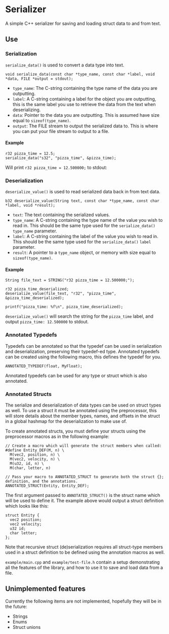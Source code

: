 # Serializer

A simple C++ serializer for saving and loading struct data to and from text.


## Use

### Serialization

`serialize_data()` is used to convert a data type into text.

    void serialize_data(const char *type_name, const char *label, void *data, FILE *output = stdout);

- `type_name`:  The C-string containing the type name of the data you are outputting.
- `label`:      A C-string containing a label for the object you are outputting, this is the same label you use to
                  retrieve the data from the text when deserializing.
- `data`:       Pointer to the data you are outputting.  This is assumed have size equal to `sizeof(type_name)`.
- `output`:     The FILE stream to output the serialized data to.  This is where you can put your file stream to output
                  to a file.

#### Example

    r32 pizza_time = 12.5;
    serialize_data("s32", "pizza_time", &pizza_time);

Will print `r32 pizza_time = 12.500000;` to stdout:


### Deserialization

`deserialize_value()` is used to read serialized data back in from text data.

    b32 deserialize_value(String text, const char *type_name, const char *label, void *result);

- `text`:       The text containing the serialized values.
- `type_name`:  A C-string containing the type name of the value you wish to read in.  This should be the same type used
                  for the `serialize_data()` `type_name` parameter.
- `label`:      A C-string containing the label of the value you wish to read in.  This should be the same type used for
                  the `serialize_data()` `label` parameter.
- `result`:     A pointer to a `type_name` object, or memory with size equal to `sizeof(type_name)`.

#### Example

    String file_text = STRING("r32 pizza_time = 12.500000;");

    r32 pizza_time_deserialized;
    deserialize_value(file_text, "r32", "pizza_time", &pizza_time_deserialized);

    printf("pizza_time: %f\n", pizza_time_deserialized);

`deserialize_value()` will search the string for the `pizza_time` label, and output `pizza_time: 12.500000` to stdout.


### Annotated Typedefs

Typedefs can be annotated so that the typedef can be used in serialization and deserialization, preserving their
typedef-ed type.  Annotated typedefs can be created using the following macro, this defines the typedef for you.

    ANNOTATED_TYPEDEF(float, MyFloat);

Annotated typedefs can be used for any type or struct which is also annotated.


### Annotated Structs

The serialize and deserialization of data types can be used on struct types as well.  To use a struct it must be
annotated using the preprocessor, this will store details about the member types, names, and offsets in the struct in a
global hashmap for the deserialization to make use of.

To create annotated structs, you must define your structs using the preprocessor macros as in the following example:

    // Create a macro which will generate the struct members when called:
    #define Entity_DEF(M, n) \
      M(vec2, position, n) \
      M(vec2, velocity, n) \
      M(u32, id, n) \
      M(char, letter, n)

    // Pass your macro to ANNOTATED_STRUCT to generate both the struct {}; definition, and the annotations.
    ANNOTATED_STRUCT(Entity, Entity_DEF);

The first argument passed to `ANNOTATED_STRUCT()` is the struct name which will be used to define it.  The example above
would output a struct definition which looks like this:

    struct Entity {
      vec2 position;
      vec2 velocity;
      u32 id;
      char letter;
    };

Note that recursive struct (de)serialization requires all struct-type members used in a struct definition to be defined
using the annotation macros as well.

`example/main.cpp` and `example/test-file.h` contain a setup demonstrating all the features of the library, and how to
use it to save and load data from a file.


## Unimplemented features

Currently the following items are not implemented, hopefully they will be in the future:
- Strings
- Enums
- Struct unions